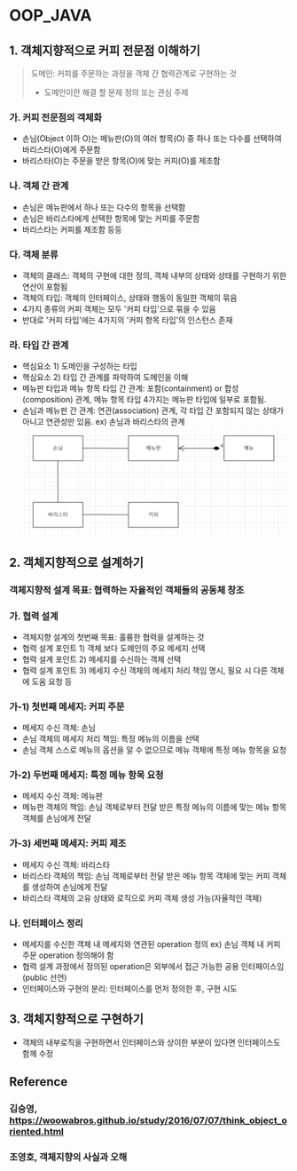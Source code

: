 # OOP_JAVA 

## 1. 객체지향적으로 커피 전문점 이해하기
> 도메인: 커피를 주문하는 과정을 객체 간 협력관계로 구현하는 것
> * 도메인이란 해결 할 문제 정의 또는 관심 주제
### 가. 커피 전문점의 객체화
- 손님(Object 이하 O)는 메뉴판(O)의 여러 항목(O) 중 하나 또는 다수를 선택하여 
바리스타(O)에게 주문함
- 바리스타(O)는 주문을 받은 항목(O)에 맞는 커피(O)를 제조함
### 나. 객체 간 관계
- 손님은 메뉴판에서 하나 또는 다수의 항목을 선택함
- 손님은 바리스타에게 선택한 항목에 맞는 커피를 주문함
- 바리스타는 커피를 제조함 등등
### 다. 객체 분류
- 객체의 클래스: 객체의 구현에 대한 정의, 객체 내부의 상태와 상태를 구현하기 위한 연산이 포함됨
- 객체의 타입: 객체의 인터페이스, 상태와 행동이 동일한 객체의 묶음
- 4가지 종류의 커피 객체는 모두 '커피 타입'으로 묶을 수 있음
- 반대로 '커피 타입'에는 4가지의 '커피 항목 타입'의 인스턴스 존재
### 라. 타입 간 관계
- 핵심요소 1) 도메인을 구성하는 타입
- 핵심요소 2) 타입 간 관계를 파악하여 도메인을 이해
- 메뉴판 타입과 메뉴 항목 타입 간 관계: 포함(containment) or 합성(composition) 관계, 메뉴 항목 타입 4가지는 메뉴판 타입에 일부로 포함됨.
- 손님과 메뉴판 간 관계: 연관(association) 관계, 각 타입 간 포함되지 않는 상태가 아니고 연관성만 있음. ex) 손님과 바리스타의 관계
![uml_type_relationship](./img/uml_type_relationship.PNG)
## 2. 객체지향적으로 설계하기
### 객체지향적 설계 목표: 협력하는 자율적인 객체들의 공동체 창조
### 가. 협력 설계
- 객체지향 설계의 첫번째 목표: 훌륭한 협력을 설계하는 것
- 협력 설계 포인트 1) 객체 보다 도메인의 주요 메세지 선택
- 협력 설계 포인트 2) 메세지를 수신하는 객체 선택
- 협력 설계 포인트 3) 메세지 수신 객체의 메세지 처리 책임 명시, 필요 시 다른 객체에 도움 요청 등 
### 가-1) 첫번째 메세지: 커피 주문
- 메세지 수신 객체: 손님
- 손님 객체의 메세지 처리 책임: 특정 메뉴의 이름을 선택
- 손님 객체 스스로 메뉴의 옵션을 알 수 없으므로 메뉴 객체에 특정 메뉴 항목을 요청
### 가-2) 두번째 메세지: 특정 메뉴 항목 요청
- 메세지 수신 객체: 메뉴판
- 메뉴판 객체의 책임: 손님 객체로부터 전달 받은 특정 메뉴의 이름에 맞는 메뉴 항목 객체를 손님에게 전달
### 가-3) 세번째 메세지: 커피 제조
- 메세지 수신 객체: 바리스타
- 바리스타 객체의 책임: 손님 객체로부터 전달 받은 메뉴 항목 객체에 맞는 커피 객체를 생성하여 손님에게 전달
- 바리스타 객체의 고유 상태와 로직으로 커피 객체 생성 가능(자율적인 객체)
### 나. 인터페이스 정리
- 메세지를 수신한 객체 내 메세지와 연관된 operation 정의 ex) 손님 객체 내 커피 주문 operation 정의해야 함
- 협력 설계 과정에서 정의된 operation은 외부에서 접근 가능한 공용 인터페이스임(public 선언)
- 인터페이스와 구현의 분리: 인터페이스를 먼저 정의한 후, 구현 시도
## 3. 객체지향적으로 구현하기
- 객체의 내부로직을 구현하면서 인터페이스와 상이한 부분이 있다면 인터페이스도 함께 수정
## Reference
### 김승영, https://woowabros.github.io/study/2016/07/07/think_object_oriented.html
### 조영호, 객체지향의 사실과 오해